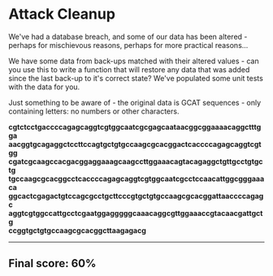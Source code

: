 # Attack Cleanup

We've had a database breach, and some of our data has been altered - perhaps for mischievous reasons, perhaps for more practical reasons...



We have some data from back-ups matched with their altered values - can you use this to write a function that will restore any data that was added since the last back-up to it's correct state? We've populated some unit tests with the data for you.



Just something to be aware of - the original data is GCAT sequences - only containing letters: no numbers or other characters.



**cgtctcctgaccccagagcaggtcgtggcaatcgcgagcaataacggcggaaaacaggctttgga  
aacggtgcagaggctccttccagtgctgtgccaagcgcacggactcaccccagagcaggtcgtgg  
cgatcgcaagccacgacggaggaaagcaagccttggaaacagtacagaggctgttgcctgtgctg  
tgccaagcgcacggcctcaccccagagcaggtcgtggcaatcgcctccaacattggcgggaaaca  
ggcactcgagactgtccagcgcctgcttcccgtgctgtgccaagcgcacggattaaccccagagc  
aggtcgtggccattgcctcgaatggagggggcaaacaggcgttggaaaccgtacaacgattgctg  
ccggtgctgtgccaagcgcacggcttaagagacg**

-----

## Final score: 60%
